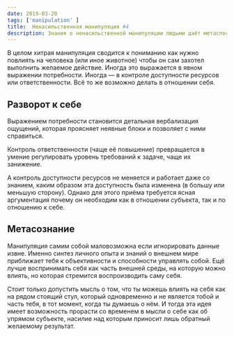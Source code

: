 ```yaml
---
date: 2019-03-20
tags: ['manipulation' ]
title:  Ненасильственная манипуляция #4
description: Знания о ненасильственной манипуляции людьми даёт метаспособность — манипуляцию собой.
---
```

В целом хитрая манипуляция сводится к пониманию как нужно повлиять на человека (или иное животное) чтобы он сам захотел выполнить желаемое действие. Иногда это выражается в явном выражении потребности. Иногда — в контроле доступности ресурсов или ответственности. Всё то же возможно делать в отношении себя.

## Разворот к себе

Выражением потребности становится детальная вербализация ощущений, которая проясняет неявные блоки и позволяет с ними справиться.

Контроль ответственности (чаще её повышение) превращается в умение регулировать уровень требований к задаче, чаще их занижение.

А контроль доступности ресурсов не меняется и работает даже со знанием, каким образом эта доступность была изменена (в большу или меньшую сторону). Однако для этого приёма требуется ясная аргументация почему он необходим как в отношении субъекта, так и по отношению к себе.

## Метасознание

Манипуляция самим собой маловозможна если игнорировать данные извне. Именно синтез личного опыта и знаний о внешнем мире приближает тебя к объективности и способности управлять собой. Ещё лучше воспринимать себя как часть внешней среды, на которую можно влиять, но которая стремится воспроизводить саму себя.

Стоит только допустить мысль о том, что ты можешь влиять на себя как на рядом стоящий стул, который одновременно и не является тобой и часть тебя, в тот момент, когда ты думаешь о нём. И тогда эта идея имеет возможность прорасти со временем в мысли о себе как об упрямом субъекте, насилие над которым приносит лишь обратный желаемому результат.
